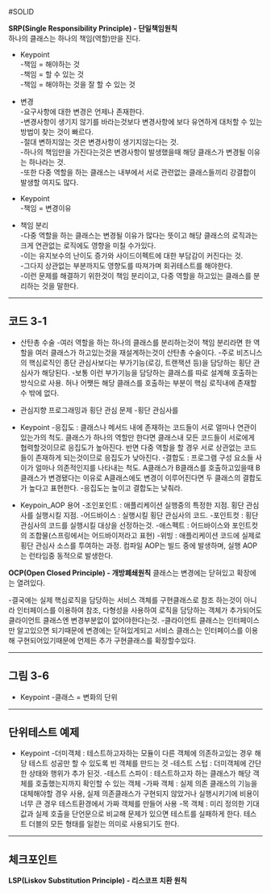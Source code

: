 #SOLID

**SRP(Single Responsibility Principle) - 단일책임원칙**  
하나의 클래스는 하나의 책임(역할)만을 진다.  

* Keypoint  
-책임 = 해야하는 것  
-책임 = 할 수 있는 것  
-책임 = 해야하는 것을 잘 할 수 있는 것  

* 변경  
-요구사항에 대한 변경은 언제나 존재한다.  
-변경사항이 생기지 않기를 바라는것보다 변경사항에 보다 유연하게 대처할 수 있는 방법이 찾는 것이 빠르다.  
-절대 변하지않는 것은 변경사항이 생기지않는다는 것.  
-하나의 책임만을 가진다는것은 변경사항이 발생했을때 해당 클래스가 변경될 이유는 하나라는 것.  
-또한 다중 역할을 하는 클래스는 내부에서 서로 관련없는 클래스들끼리 강결합이 발생할 여지도 많다.  

* Keypoint  
-책임 = 변경이유  

* 책임 분리  
-다중 역할을 하는 클래스는 변경될 이유가 많다는 뜻이고 해당 클래스의 로직과는 크게 연관없는 로직에도 영향을 미칠 수가있다.  
-이는 유지보수의 난이도 증가와 사이드이펙트에 대한 부담감이 커진다는 것.  
-그다지 상관없는 부분까지도 영향도를 따져가며 회귀테스트를 해야한다.  
-이런 문제를 해결하기 위한것이 책임 분리이고, 다중 역할을 하고있는 클래스를 분리하는 것을 말한다.  

---
코드 3-1
---

* 산탄총 수술
-여러 역할을 하는 하나의 클래스를 분리하는것이 책임 분리라면 한 역할을 여러 클래스가 하고있는것을 재설계하는것이 산탄총 수술이다.
-주로 비즈니스의 핵심로직인 종단 관심사보다는 부가기능(로깅, 트랜잭션 등)을 담당하는 횡단 관심사가 해당된다.
-보통 이런 부가기능을 담당하는 클래스를 따로 설계해 호출하는 방식으로 사용. 허나 어쨋든 해당 클래스를 호출하는 부분이 핵심 로직내에 존재할 수 밖에 없다.

* 관심지향 프로그래밍과 횡단 관심 문제
-횡단 관심사를

* Keypoint
-응집도 : 클래스나 메서드 내에 존재하는 코드들이 서로 얼마나 연관이 있는가의 척도. 클래스가 하나의 역할만 한다면 클래스내 모든 코드들이 서로에게 협력할것이므로 응집도가 높아진다.
반면 다중 역할을 할 경우 서로 상관없는 코드들이 존재하게 되는것이므로 응집도가 낮아진다.
-결합도 : 프로그램 구성 요소들 사이가 얼마나 의존적인지를 나타내는 척도. A클래스가 B클래스를 호출하고있을때 B클래스가 변경됐다는 이유로 A클래스에도 변경이 이루어진다면 두 클래스의 결합도가 높다고 표현한다.
-응집도는 높이고 결합도는 낮춰라.

* Keypoin_AOP 용어
-조인포인트 : 애플리케이션 실행중의 특정한 지점. 횡단 관심사를 실행시킬 지점.
-어드바이스 : 실행시킬 횡단 관심사의 코드.
-포인트컷 : 횡단 관심사의 코드를 실행시킬 대상을 선정하는것.
-애스펙트 : 어드바이스와 포인트컷의 조합물(스프링에서는 어드바이저라고 표현)
-위빙 : 애플리케이션 코드에 실제로 횡단 관심사 소스를 투여하는 과정. 컴파일 AOP는 빌드 중에 발생하며, 실행 AOP는 런타임중 동적으로 발생한다.

**OCP(Open Closed Principle) - 개방폐쇄원칙**
클래스는 변경에는 닫혀있고 확장에는 열려있다.

-결국에는 실제 핵심로직을 담당하는 서비스 객체를 구현클래스로 참조 하는것이 아니라 인터페이스를 이용하여 참조, 다형성을 사용하여 로직을 담당하는 객체가 추가되어도 클라이언트 클래스엔 변경부분없이 없어야한다는것.
-클라이언트 클래스는 인터페이스만 알고있으면 되기때문에 변경에는 닫혀있게되고 서비스 클래스는 인터페이스를 이용해 구현되어있기때문에 언제든 추가 구현클래스를 확장할수있다.

---
그림 3-6
---

* Keypoint
-클래스 = 변화의 단위

---
단위테스트 예제
---

* Keypoint
-더미객체 : 테스트하고자하는 모듈이 다른 객체에 의존하고있는 경우 해당 테스트 성공만 할 수 있도록 빈 객체를 만드는 것
-테스트 스텁 : 더미객체에 간단한 상태와 행위가 추가 된것.
-테스트 스파이 : 테스트하고자 하는 클래스가 해당 객체를 호출했는지까지 확인할 수 있는 객체
-가짜 객체 : 실제 의존 클래스의 기능을 대체해야할 경우 사용, 실제 의존클래스가 구현되지 않았거나 실행시키기에 비용이 너무 큰 경우 테스트환경에서 가짜 객체를 만들어 사용
-목 객체 : 미리 정의한 기대 값과 실제 호출을 단언문으로 비교해 문제가 있으면 테스트를 실패하게 한다. 테스트 더블의 모든 형태를 일컫는 의미로 사용되기도 한다.

---
체크포인트
---

**LSP(Liskov Substitution Principle) - 리스코프 치환 원칙**
